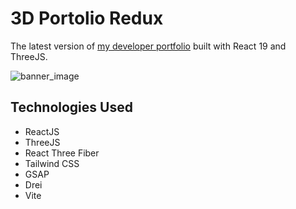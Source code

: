 # 3D Portolio Redux
The latest version of [my developer portfolio](https://seancurrlin.com/) built with React 19 and ThreeJS.

![banner_image](images/portfolio3.png)

## Technologies Used
* ReactJS
* ThreeJS
* React Three Fiber
* Tailwind CSS
* GSAP
* Drei
* Vite